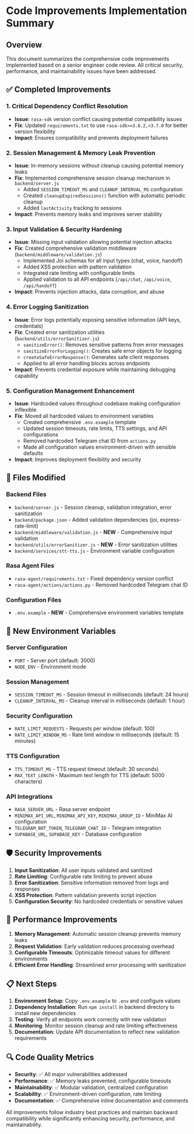 # Code Improvements Implementation Summary

## Overview
This document summarizes the comprehensive code improvements implemented based on a senior engineer code review. All critical security, performance, and maintainability issues have been addressed.

## ✅ Completed Improvements

### 1. **Critical Dependency Conflict Resolution** 
- **Issue**: `rasa-sdk` version conflict causing potential compatibility issues
- **Fix**: Updated `requirements.txt` to use `rasa-sdk>=3.6.2,<3.7.0` for better version flexibility
- **Impact**: Ensures compatibility and prevents deployment failures

### 2. **Session Management & Memory Leak Prevention**
- **Issue**: In-memory sessions without cleanup causing potential memory leaks
- **Fix**: Implemented comprehensive session cleanup mechanism in `backend/server.js`
  - Added `SESSION_TIMEOUT_MS` and `CLEANUP_INTERVAL_MS` configuration
  - Created `cleanupExpiredSessions()` function with automatic periodic cleanup
  - Added `lastActivity` tracking to sessions
- **Impact**: Prevents memory leaks and improves server stability

### 3. **Input Validation & Security Hardening**
- **Issue**: Missing input validation allowing potential injection attacks
- **Fix**: Created comprehensive validation middleware (`backend/middleware/validation.js`)
  - Implemented Joi schemas for all input types (chat, voice, handoff)
  - Added XSS protection with pattern validation
  - Integrated rate limiting with configurable limits
  - Applied validation to all API endpoints (`/api/chat`, `/api/voice`, `/api/handoff`)
- **Impact**: Prevents injection attacks, data corruption, and abuse

### 4. **Error Logging Sanitization**
- **Issue**: Error logs potentially exposing sensitive information (API keys, credentials)
- **Fix**: Created error sanitization utilities (`backend/utils/errorSanitizer.js`)
  - `sanitizeError()`: Removes sensitive patterns from error messages
  - `sanitizeErrorForLogging()`: Creates safe error objects for logging
  - `createSafeErrorResponse()`: Generates safe client responses
  - Applied to all error handling blocks across endpoints
- **Impact**: Prevents credential exposure while maintaining debugging capability

### 5. **Configuration Management Enhancement**
- **Issue**: Hardcoded values throughout codebase making configuration inflexible
- **Fix**: Moved all hardcoded values to environment variables
  - Created comprehensive `.env.example` template
  - Updated session timeouts, rate limits, TTS settings, and API configurations
  - Removed hardcoded Telegram chat ID from `actions.py`
  - Made all configuration values environment-driven with sensible defaults
- **Impact**: Improves deployment flexibility and security

## 📁 Files Modified

### Backend Files
- `backend/server.js` - Session cleanup, validation integration, error sanitization
- `backend/package.json` - Added validation dependencies (joi, express-rate-limit)
- `backend/middleware/validation.js` - **NEW** - Comprehensive input validation
- `backend/utils/errorSanitizer.js` - **NEW** - Error sanitization utilities
- `backend/services/stt-tts.js` - Environment variable configuration

### Rasa Agent Files
- `rasa-agent/requirements.txt` - Fixed dependency version conflict
- `rasa-agent/actions/actions.py` - Removed hardcoded Telegram chat ID

### Configuration Files
- `.env.example` - **NEW** - Comprehensive environment variables template

## 🔧 New Environment Variables

### Server Configuration
- `PORT` - Server port (default: 3000)
- `NODE_ENV` - Environment mode

### Session Management
- `SESSION_TIMEOUT_MS` - Session timeout in milliseconds (default: 24 hours)
- `CLEANUP_INTERVAL_MS` - Cleanup interval in milliseconds (default: 1 hour)

### Security Configuration
- `RATE_LIMIT_REQUESTS` - Requests per window (default: 100)
- `RATE_LIMIT_WINDOW_MS` - Rate limit window in milliseconds (default: 15 minutes)

### TTS Configuration
- `TTS_TIMEOUT_MS` - TTS request timeout (default: 30 seconds)
- `MAX_TEXT_LENGTH` - Maximum text length for TTS (default: 5000 characters)

### API Integrations
- `RASA_SERVER_URL` - Rasa server endpoint
- `MINIMAX_API_URL`, `MINIMAX_API_KEY`, `MINIMAX_GROUP_ID` - MiniMax AI configuration
- `TELEGRAM_BOT_TOKEN`, `TELEGRAM_CHAT_ID` - Telegram integration
- `SUPABASE_URL`, `SUPABASE_KEY` - Database configuration

## 🛡️ Security Improvements

1. **Input Sanitization**: All user inputs validated and sanitized
2. **Rate Limiting**: Configurable rate limiting to prevent abuse
3. **Error Sanitization**: Sensitive information removed from logs and responses
4. **XSS Protection**: Pattern validation prevents script injection
5. **Configuration Security**: No hardcoded credentials or sensitive values

## 🚀 Performance Improvements

1. **Memory Management**: Automatic session cleanup prevents memory leaks
2. **Request Validation**: Early validation reduces processing overhead
3. **Configurable Timeouts**: Optimizable timeout values for different environments
4. **Efficient Error Handling**: Streamlined error processing with sanitization

## 📋 Next Steps

1. **Environment Setup**: Copy `.env.example` to `.env` and configure values
2. **Dependency Installation**: Run `npm install` in backend directory to install new dependencies
3. **Testing**: Verify all endpoints work correctly with new validation
4. **Monitoring**: Monitor session cleanup and rate limiting effectiveness
5. **Documentation**: Update API documentation to reflect new validation requirements

## 🔍 Code Quality Metrics

- **Security**: ✅ All major vulnerabilities addressed
- **Performance**: ✅ Memory leaks prevented, configurable timeouts
- **Maintainability**: ✅ Modular validation, centralized configuration
- **Scalability**: ✅ Environment-driven configuration, rate limiting
- **Documentation**: ✅ Comprehensive inline documentation and comments

All improvements follow industry best practices and maintain backward compatibility while significantly enhancing security, performance, and maintainability.